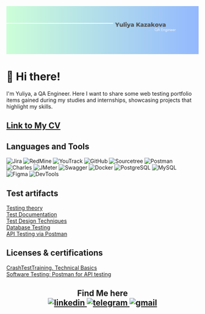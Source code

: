[![Header](https://github.com/YuliyaKazakova66/YuliyaKazakova66/blob/main/assets/Grey%20Minimalist%20Graphic%20Designer%20Linkedin%20Banner%20(1).png)](https://www.linkedin.com/in/yulia-kazakova/)

# 👋 Hi there!
 <p>I'm Yuliya, a QA Engineer. Here I want to share some web testing portfolio items gained during my studies and internships, showcasing projects that highlight my skills.</p>

## [Link to My CV](https://drive.google.com/file/d/1if7uQheTSkzP1-ZBELe2LmeEGEoDdg_H/view?usp=sharing)

## Languages and Tools
![Jira](https://img.shields.io/badge/-Jira-black?style=for-the-badge&logo=Jira&logoColor=blue)
![RedMine](https://img.shields.io/badge/-RedMine-black?style=for-the-badge&logo=RedMine&logoColor=red)
![YouTrack](https://img.shields.io/badge/-YouTrack-black?style=for-the-badge&logo=YouTrack&logoColor=red)
![GitHub](https://img.shields.io/badge/-GitHub-black?style=for-the-badge&logo=github)
![Sourcetree](https://img.shields.io/badge/-Sourcetree-black?style=for-the-badge&logo=Sourcetree&logoColor=blue)
![Postman](https://img.shields.io/badge/-Postman-black?style=for-the-badge&logo=postman)
![Charles](https://img.shields.io/badge/-Charles-black?style=for-the-badge&logo=Charles)
![JMeter](https://img.shields.io/badge/-JMeter-black?style=for-the-badge&logo=apache&logoColor=red)
![Swagger](https://img.shields.io/badge/-Swagger-black?style=for-the-badge&logo=swagger)
![Docker](https://img.shields.io/badge/-Docker-black?style=for-the-badge&logo=Docker)
![PostgreSQL](https://img.shields.io/badge/-PostgreSQL-black?style=for-the-badge&logo=PostgreSQL)
![MySQL](https://img.shields.io/badge/-MySQL-black?style=for-the-badge&logo=MySQL)
![Figma](https://img.shields.io/badge/-Figma-black?style=for-the-badge&logo=Figma&logoColor=purple)
![DevTools](https://img.shields.io/badge/-DevTools-black?style=for-the-badge&logo=googlechrome&logoColor=green)

## Test artifacts
[Testing theory](https://github.com/YuliyaKazakova66/Testing-theory)  
[Test Documentation](https://github.com/YuliyaKazakova66/Test-Documentation)  
[Test Design Techniques](https://github.com/YuliyaKazakova66/Test-Design-Techniques)  
[Database Testing](https://github.com/YuliyaKazakova66/Database-Testing)    
[API Testing via Postman](https://github.com/YuliyaKazakova66/Api-Testing-via-Postman)

## Licenses & certifications 
[CrashTestTraining. Technical Basics](https://drive.google.com/file/d/1cslsMwjbFA3odOROmNNlM7vrNJmszq06/view)  
[Software Testing: Postman for API testing](https://drive.google.com/file/d/1a4ssp9VxOXUApcTQ6tVK5le5HPq1j5g3/view?usp=sharing)  


<h2 align="center"> Find Me here </h> 
<div id="badges">
    <a href="https://www.linkedin.com/in/yulia-kazakova/" target="_blank">
      <img src="https://cdn-icons-png.flaticon.com/512/2504/2504799.png" width="40" height="40" alt="linkedin" />
    </a>
    <a href="https://t.me/ulxz66" target="_blank">
      <img src="https://cdn-icons-png.flaticon.com/512/2111/2111646.png" width="40" height="40" alt="telegram" />
    </a>
     <a href="mailto:kazakova.6696@gmail.com" target="_blank">
      <img src="https://img.icons8.com/?size=512&id=P7UIlhbpWzZm&format=png" width="40" height="40" alt="gmail" />
    </a>
  </div>
